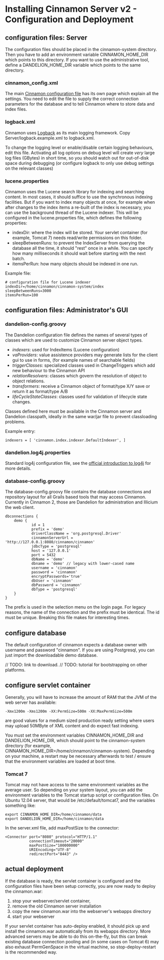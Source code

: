 # Installing Cinnamon Server v2 - Configuration and Deployment

## configuration files: Server

The configuration files should be placed in the cinnamon-system directory.
Then you have to add an environment variable CINNAMON_HOME_DIR which points to this
directory. If you want to use the administrative tool, define a DANDELION_HOME_DIR variable
which points to the same directory.

### cinnamon_config.xml

The main [Cinnamon configuration file](../configure/config.md) has its own page which explain all the settings.
You need to edit the file to supply the correct connection parameters for the database and to tell Cinnamon 
where to store data and index files.

### logback.xml

Cinnamon uses [Logback](http://logback.qos.ch/) as its main logging framework.
Copy Server/logback.example.xml to logback.xml.

To change the logging level or enable/disable certain logging behaviours, edit this file.
Activating all log options on debug level will create *very* large log files (GBytes) in short time,
so you should watch out for out-of-disk space during debugging (or configure logback to only
use debug settings on the relevant classes)

### lucene.properties

Cinnamon uses the Lucene search library for indexing and searching content. In most cases,
it should suffice to use the synchronous indexing facilities. But if you want to index many objects
at once, for example when after changes to the index items a re-built of the index is necessary,
you can use the background thread of the Lucene indexer. This will be configured in the
lucene.properties file, which defines the following properties:

* indexDir: where the index will be stored. Your servlet container (for example, Tomcat 7) needs
 read/write permissions on this folder.
* sleepBetweenRuns: to prevent the IndexServer from querying the database all the time, it should "rest"
 once in a while. You can specify how many milliseconds it should wait before starting with the next batch.
* itemsPerRun: how many objects should be indexed in one run.

Example file:

    # configuration file for Lucene indexer   
    indexDir=/home/cinnamon/cinnamon-system/index
    sleepBetweenRuns=3000
    itemsPerRun=100

## configuration files: Administrator's GUI

### dandelion-config.groovy

The Dandelion configuration file defines the names of several types of classes which
are used to customize Cinnamon server object types.

* _indexers_: used for IndexItems (Lucene configuration)
* _vaProviders_: value assistence providers may generate lists for the client gui to use in forms, (for example names of searchable fields)
* _triggerClasses_: specialized classes used in ChangeTriggers which add new behaviour to the Cinnamon API
* _relationResolvers_: classes which govern the resolution of object to object relations.
* _transformers_: receive a Cinnamon object of format/type X/Y save or return it as format/type A/B
* _lifeCycleStateClasses_: classes used for validation of lifecycle state changes.

Classes defined here must be available in the Cinnamon server and Dandelion classpath, ideally
in the same war/jar file to prevent classloading problems.

Example entry:

    indexers = [ 'cinnamon.index.indexer.DefaultIndexer', ]


### dandelion.log4j.properties

Standard log4j configuration file, see the [official introduction to log4j](http://logging.apache.org/log4j/1.2/manual.html) for more details.

### database-config.groovy

The database-config.groovy file contains the database connections and repository layout for all Grails based tools
that may access Cinnamon. Currently in Cinnamon 2, those are Dandelion for administration and Illicium the web client.

    dbconnections {
        demo { 
                id = 1
                prefix = 'demo'
                driverClassName = 'org.postgresql.Driver'
                cinnamonServerUrl = 'http://127.0.0.1:8080/cinnamon/cinnamon'
                jdbcType = 'postgresql'
                host = '127.0.0.1'
                port = 5432
                dbName = 'demo'
                dbname = 'demo' // legacy with lower-cased name
                username = 'cinnamon'
                password = 'cinnamon'
                encryptPasswords='true'
                dbUser = 'cinnamon'
                dbPassword = 'cinnamon'
                dbType = 'postgresql'
        }
    }

The prefix is used in the selection menu on the login page. For legacy reasons, the name of the connection and the
prefix must be identical. The id must be unique. Breaking this file makes for interesting times.

## configure database

The default configuration of cinnamon expects a database owner with username and password "cinnamon".
If you are using Postgresql, you can just import the downloadable demo database. 

// TODO: link to download.
// TODO: tutorial for bootstrapping on other platforms.

## configure servlet container

Generally, you will have to increase the amount of RAM that the JVM of the web server has available:

    -Xmx1200m -Xms1200m -XX:PermSize=500m -XX:MaxPermSize=500m 

are good values for a medium sized production ready setting where users may upload 50MByte of XML content and
do expect fast indexing.

You must set the environment variables CINNAMON_HOME_DIR and DANDELION_HOME_DIR, which should point to the
cinnamon-system directory (for example, CINNAMON_HOME_DIR=/home/cinnamon/cinnamon-system). Depending on your
machine, a restart may be necessary afterwards to test / ensure that the environment variables are loaded at boot time.

### Tomcat 7

Tomcat may not have access to the same environment variables as the average user. So depending on your system
layout, you can add the environment variables to the Tomcat startup script or configuration files.
On Ubuntu 12.04 server, that would be /etc/default/tomcat7, and the variables something like:

    export CINNAMON_HOME_DIR=/home/cinnamon/data
    export DANDELION_HOME_DIR=/home/cinnamon/data

In the server.xml file, add maxPostSize to the connector:

    <Connector port="8080" protocol="HTTP/1.1"
               connectionTimeout="20000"
               maxPostSize="100000000"
               URIEncoding="UTF-8"
               redirectPort="8443" />


## actual deployment

If the database is ready, the servlet container is configured and the configuration files have been setup correctly,
you are now ready to deploy the cinnamon.war:

1.    stop your webserver/servlet container,
2.    remove the old Cinnamon server installation
3.    copy the new cinnamon.war into the webserver's webapps directory
4.    start your webserver

If your servlet container has auto-deploy enabled, it should pick up and install the cinnamon.war automatically from its webapps directory. 
More advanced servers may be able to do this on-the-fly, but this can break existing database connection pooling and 
(in some cases on Tomcat 6) may also exhaust PermGenSpace in the virtual machine,
 so stop-deploy-restart is the recommended way.
